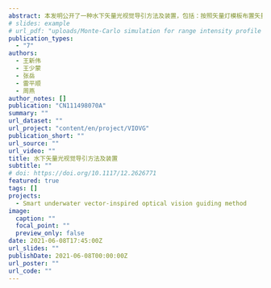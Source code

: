 ```yaml
---
abstract: 本发明公开了一种水下矢量光视觉导引方法及装置，包括：按照矢量灯模板布置矢量灯在回收罩上的安装方式；开启矢量灯，由水下摄像机获取矢量灯模态图；水下摄像机的图像处理模块对该矢量灯模态图进行骨骼化处理并提取翼灯，得到翼灯特征点，实现矢量光视觉导引；水下摄像机的图像处理模块根据该翼灯特征点获取待回收物体相对于坞站坐标系的三维空间坐标和姿态信息，并将其输出给待回收物体的控制系统；待回收物体根据相关信息修正航行参数，直至进入坞站回收装置；其中，矢量灯模板与矢量灯模态图互相对应。本发明提供该水下矢量光视觉导引方法及装置，适应性好，灵活性强，可在小尺寸坞站上实现大尺寸坞站布放标志灯的效果，实现特征点的准确提取。
# slides: example
# url_pdf: "uploads/Monte-Carlo simulation for range intensity profile of underwater range gated imaging.pdf"
publication_types:
  - "7"
authors:
  - 王新伟
  - 王少蒙
  - 张岳
  - 雷平顺
  - 周燕
author_notes: []
publication: "CN111498070A"
summary: ""
url_dataset: ""
url_project: "content/en/project/VIOVG"
publication_short: ""
url_source: ""
url_video: ""
title: 水下矢量光视觉导引方法及装置
subtitle: ""
# doi: https://doi.org/10.1117/12.2626771
featured: true
tags: []
projects:
  - Smart underwater vector-inspired optical vision guiding method
image:
  caption: ""
  focal_point: ""
  preview_only: false
date: 2021-06-08T17:45:00Z
url_slides: ""
publishDate: 2021-06-08T00:00:00Z
url_poster: ""
url_code: ""
---
```

